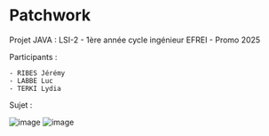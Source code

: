 # Patchwork
 Projet JAVA : LSI-2 - 1ère année cycle ingénieur EFREI - Promo 2025
 
 Participants :
 
    - RIBES Jérémy
    - LABBE Luc
    - TERKI Lydia
 
 Sujet :
 
![image](https://user-images.githubusercontent.com/71068295/201080871-66d9e762-62b9-487e-af06-6241ef7ad82e.png)
![image](https://user-images.githubusercontent.com/71068295/201080927-f9801658-ffcf-417f-b290-a71d9ebe08f2.png)
